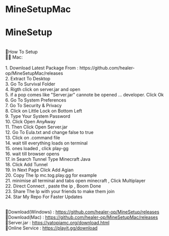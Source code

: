 # MineSetupMac
# MineSetup
<br />
🌴How To Setup<br />
👩‍💻 Mac: <br />
<br />
1. Download Latest Package From : https://github.com/healer-op/MineSetupMac/releases <br />
2. Extract To Desktop <br />
3. Go To Survival Folder <br />
4. Rigth click on server.jar and open <br />
5. if a pop comes like "Server.jar" cannote be opened ... developer. Click Ok <br />
6. Go To System Preferences  <br />
7. Go To Security & Privacy <br />
8. Click on Little Lock on Bottom Left <br />
9. Type Your System Password <br />
10. Click Open AnyAway <br />
11. Then Click Open Server.jar <br />
12. Go To Eula.txt and change false to true <br />
13. Click on .command file  <br />
14. wait till everything loads on terminal <br />
15. ones loaded , click play-gg <br />
16. wait till browser opens <br />
17. in Search Tunnel Type Minecraft Java <br />
18. Click Add Tunnel <br />
19. In Next Page Click Add Agian <br />
20. Copy The Ip mc.tog.play.gg for example <br />
21. minimise all terminal and tabs open minecraft , Click Multiplayer  <br />
22. Direct Connect , paste the ip , Boom Done <br />
23. Share The Ip with your friends to make them join <br />
24. Star My Repo For Faster Updates <br />
<br />

🔗Download(Windows) : https://github.com/healer-op/MineSetup/releases <br />
🔗Download(Mac) : https://github.com/healer-op/MineSetupMac/releases <br />
🔗Server.jar : https://yatopiamc.org/download.html <br />
🔗Online Service : https://playit.gg/download <br />
<br />

